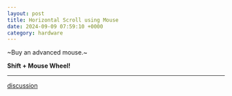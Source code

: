 ```yaml
---
layout: post
title: Horizontal Scroll using Mouse
date: 2024-09-09 07:59:10 +0000
category: hardware
---
```


~Buy an advanced mouse.~

**Shift + Mouse Wheel!**


---
[discussion](https://github.com/junkpiano/til/issues/37)

